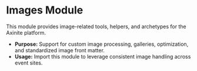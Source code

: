 # Images Module

This module provides image-related tools, helpers, and archetypes for the Axinite platform.

- **Purpose:** Support for custom image processing, galleries, optimization, and standardized image front matter.
- **Usage:** Import this module to leverage consistent image handling across event sites.